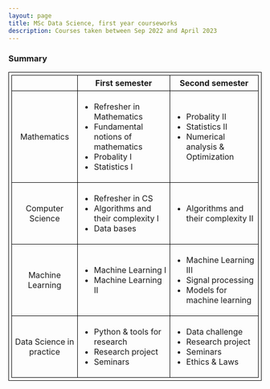 ```yaml
---
layout: page
title: MSc Data Science, first year courseworks
description: Courses taken between Sep 2022 and April 2023
---
```


### Summary

<style>
    table,
    th,
    td {
    padding: 5px;
    border: 1px solid black;
    border-collapse: collapse;
    }
</style>
<table>
    <tbody>
        <tr>
            <td></td>
            <td align="center"> <b>First semester</b> </td>
            <td align="center"> <b>Second semester</b> </td>
        </tr>
        <tr>
            <td align="center">Mathematics</td>
            <td align="left">
                <ul>
                    <li>Refresher in Mathematics</li>
                    <li>Fundamental notions of mathematics</li>
                    <li>Probality I</li>
                    <li>Statistics I</li>
                </ul>
            </td>
            <td align="left">
                <ul>
                    <li>Probality II</li>
                    <li>Statistics II</li>
                    <li>Numerical analysis & Optimization</li>
                </ul>
            </td>
        </tr>
        <tr>
            <td align="center">Computer Science</td>
            <td align="left">
                <ul>
                    <li>Refresher in CS</li>
                    <li>Algorithms and their complexity I</li>
                    <li>Data bases</li>
                </ul>
            </td>
            <td align="left">
                <ul>
                    <li>Algorithms and their complexity II</li>
                </ul>
            </td>
        </tr>
        <tr>
            <td align="center">Machine Learning</td>
            <td align="left">
                <ul>
                    <li>Machine Learning I</li>
                    <li>Machine Learning II</li>
                </ul>
            </td>
            <td align="left">
                <ul>
                    <li>Machine Learning III</li>
                    <li>Signal processing</li>
                    <li>Models for machine learning</li>
                </ul>
            </td>
        </tr>
        <tr>
            <td align="center"> Data Science in practice </td>
            <td align="left">
                <ul>
                    <li>Python & tools for research</li>
                    <li>Research project</li>
                    <li>Seminars</li>
                </ul>
            </td>
            <td align="left">
                <ul>
                    <li>Data challenge</li>
                    <li>Research project</li>
                    <li>Seminars</li>
                    <li>Ethics & Laws</li>
                </ul>
            </td>
        </tr>
  </tbody>
</table>

<!-- <br />

### Descriptions

Test -->